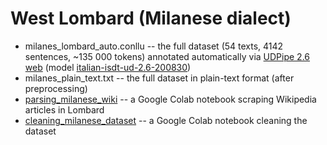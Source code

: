 # West Lombard (Milanese dialect)

* milanes_lombard_auto.conllu -- the full dataset (54 texts, 4142 sentences, ~135 000 tokens) annotated automatically via [UDPipe 2.6 web](http://lindat.mff.cuni.cz/services/udpipe/run.php) (model [italian-isdt-ud-2.6-200830](https://github.com/UniversalDependencies/UD_Italian-ISDT))
* milanes_plain_text.txt -- the full dataset in plain-text format (after preprocessing)
* [parsing_milanese_wiki](https://colab.research.google.com/drive/1IIMp8-U9cSzSlYFikL9oXx_jNcnOyVdf?usp=sharing) -- a Google Colab notebook scraping Wikipedia articles in Lombard
* [cleaning_milanese_dataset](https://colab.research.google.com/drive/1P1ZdEXQ68xL5IrjMFvhJuuVxfQ62y6Q3?usp=sharing) -- a Google Colab notebook cleaning the dataset
